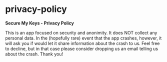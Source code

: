 # privacy-policy
**Secure My Keys - Privacy Policy**

This is an app focused on security and anonimity. It does NOT collect any personal data.
In the (hopefully rare) event that the app crashes, however, it will ask you if would let it share information about the crash to us. Feel free to decline, but in that case please consider dropping us an email telling us about the crash. Thank you!
